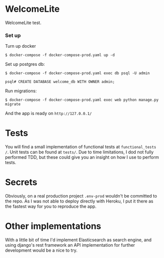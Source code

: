 # WelcomeLite 

 WelcomeLite test.


### Set up

Turn up docker
```shell script
$ docker-compose -f docker-compose-prod.yaml up -d
```

Set up postgres db:
```shell script
$ docker-compose -f docker-compose-prod.yaml exec db psql -U admin

psql# CREATE DATABASE welcome_db WITH OWNER admin;
```

Run migrations:
```shell script
$ docker-compose -f docker-compose-prod.yaml exec web python manage.py migrate
```

And the app is ready on `http://127.0.0.1/`


# Tests

You will find a small implementation of functional tests at `functional_tests
/`. Unit tests can be found at `tests/`. Due to time limitations, I dod not
 fully performed TDD, but these could give you an insight on how I use to
  perform tests.
  
# Secrets

Obviously, on a real production project `.env-prod` wouldn't be committed to
 the repo. As I was not able to deploy directly with Heroku, I put it there
  as the fastest way for you to reproduce the app.
  
# Other implementations

With a little bit of time I'd implement Elasticsearch as search engine, and
using django's rest framework an API implementation for further development
 would be a nice to try.

